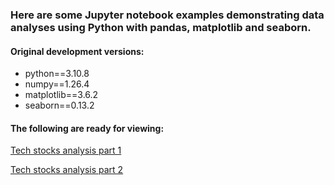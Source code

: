 ### Here are some Jupyter notebook examples demonstrating data analyses using Python with pandas, matplotlib and seaborn.

#### Original development versions:
- python==3.10.8
- numpy==1.26.4
- matplotlib==3.6.2
- seaborn==0.13.2

#### The following are ready for viewing:

[Tech stocks analysis part 1](https://nbviewer.org/github/hobocz/jupyter/blob/c84f8c2840373bfabf2cc518d9198aaba25fd3d2/stock_analysis_1.ipynb)

[Tech stocks analysis part 2](https://nbviewer.org/github/hobocz/jupyter/blob/c84f8c2840373bfabf2cc518d9198aaba25fd3d2/stock_analysis_2.ipynb)
